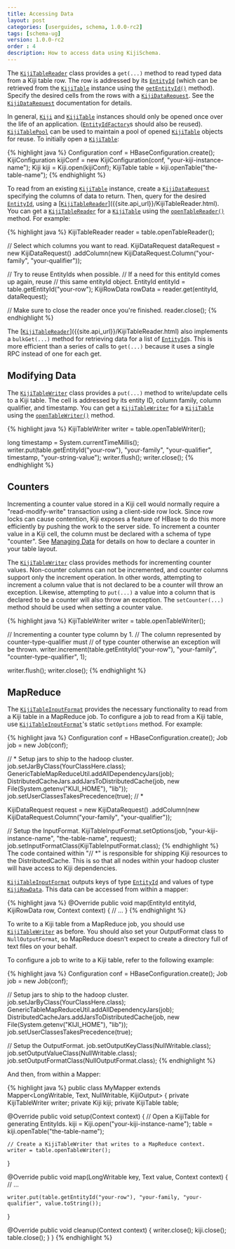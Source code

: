 ```yaml
---
title: Accessing Data
layout: post
categories: [userguides, schema, 1.0.0-rc2]
tags: [schema-ug]
version: 1.0.0-rc2
order : 4
description: How to access data using KijiSchema.
---
```


The [`KijiTableReader`]({{site.api_schema_rc2}}/KijiTableReader.html) class provides a `get(...)` method to read typed data from a Kiji table row.
The row is addressed by its [`EntityId`]({{site.api_schema_rc2}}/EntityId.html) (which can be retrieved from the [`KijiTable`]({{site.api_url}}/KijiTable.html) instance using the [`getEntityId()`]({{site.api_url}}/KijiTable.html#getEntityId%28java.lang.String%29) method).
Specify the desired cells from the rows with a [`KijiDataRequest`]({{site.api_schema_rc2}}/KijiDataRequest.html). See the 
[`KijiDataRequest`]({{site.api_schema_rc2}}/KijiDataRequest.html) documentation for details.

In general, [`Kiji`]({{site.api_schema_rc2}}/Kiji.html) and [`KijiTable`]({{site.api_url}}/KijiTable.html) instances should only be opened once over the life of an
application. ([`EntityIdFactory`]({{site.api_schema_rc2}}/EntityIdFactory.html)s should also be reused). [`KijiTablePool`]({{site.api_url}}/KijiTablePool.html) can be used to maintain a
pool of opened [`KijiTable`]({{site.api_schema_rc2}}/KijiTable.html) objects for reuse. To initially open a [`KijiTable`]({{site.api_url}}/KijiTable.html):

{% highlight java %}
Configuration conf = HBaseConfiguration.create();
KijiConfiguration kijiConf = new KijiConfiguration(conf, "your-kiji-instance-name");
Kiji kiji = Kiji.open(kijiConf);
KijiTable table = kiji.openTable("the-table-name");
{% endhighlight %}

To read from an existing [`KijiTable`]({{site.api_schema_rc2}}/KijiTable.html) instance, create a [`KijiDataRequest`]({{site.api_url}}/KijiDataRequest.html) specifying the columns of data to
return. Then, query for the desired [`EntityId`]({{site.api_schema_rc2}}/EntityId.html), using a [[`KijiTableReader`]({{site.api_url}}/KijiTableReader.html)]({{site.api_url}}/KijiTableReader.html). You can get a [`KijiTableReader`]({{site.api_url}}/KijiTableReader.html) for a [`KijiTable`]({{site.api_url}}/KijiTable.html) using the [`openTableReader()`]({{site.api_url}}/KijiTable.html#openTableReader%28%29) method. For example:

{% highlight java %}
KijiTableReader reader = table.openTableReader();

// Select which columns you want to read.
KijiDataRequest dataRequest = new KijiDataRequest()
    .addColumn(new KijiDataRequest.Column("your-family", "your-qualifier"));

// Try to reuse EntityIds when possible.
// If a need for this entityId comes up again, reuse
// this same entityId object.
EntityId entityId = table.getEntityId("your-row");
KijiRowData rowData = reader.get(entityId, dataRequest);

// Make sure to close the reader once you're finished.
reader.close();
{% endhighlight %}

The [[`KijiTableReader`]({{site.api_schema_rc2}}/KijiTableReader.html)]({{site.api_url}}/KijiTableReader.html) also implements a `bulkGet(...)` method for retrieving data for a list
of [`EntityId`]({{site.api_schema_rc2}}/EntityId.html)s.  This is more efficient than a series of calls to `get(...)` because it uses a single
RPC instead of one for each get.

## Modifying Data<a id="modifying-data"> </a>

The [`KijiTableWriter`]({{site.api_schema_rc2}}/KijiTableWriter.html) class provides a `put(...)` method to write/update cells to a Kiji table. The
cell is addressed by its entity ID, column family, column qualifier, and timestamp.  You can get a [`KijiTableWriter`]({{site.api_schema_rc2}}/KijiTableWriter.html) for a [`KijiTable`]({{site.api_url}}/KijiTable.html) using the [`openTableWriter()`]({{site.api_url}}/KijiTable.html#openTableWriter%28%29) method.

{% highlight java %}
KijiTableWriter writer = table.openTableWriter();

long timestamp = System.currentTimeMillis();
writer.put(table.getEntityId("your-row"), "your-family", "your-qualifier", timestamp,
    "your-string-value");
writer.flush();
writer.close();
{% endhighlight %}

## Counters<a id="counters"> </a>

Incrementing a counter value stored in a Kiji cell would normally require a
"read-modify-write" transaction using a client-side row lock. Since row
locks can cause contention, Kiji exposes a feature of HBase to do this more
efficiently by pushing the work to the server side. To increment a counter value in
a Kiji cell, the column must be declared with a schema of type
"counter". See [Managing Data]({{site.userguide_schema_rc2}}/managing-data#layouts)
for details on how to declare a counter in your table layout.

The [`KijiTableWriter`]({{site.api_schema_rc2}}/KijiTableWriter.html) class provides methods for incrementing
counter values. Non-counter columns can not be incremented, and counter columns
support only the increment operation. In other words, attempting to increment a
column value that is not declared to be a counter will throw an exception. Likewise,
attempting to `put(...)` a value into a column that is declared
to be a counter will also throw an exception.  The `setCounter(...)` method should be used when
setting a counter value.

{% highlight java %}
KijiTableWriter writer = table.openTableWriter();

// Incrementing a counter type column by 1.
// The column represented by counter-type-qualifier must
// of type counter otherwise an exception will be thrown.
writer.increment(table.getEntityId("your-row"), "your-family", "counter-type-qualifier", 1);

writer.flush();
writer.close();
{% endhighlight %}

## MapReduce<a id="mapreduce"> </a>

The [`KijiTableInputFormat`]({{site.api_schema_rc2}}/mapreduce/KijiTableInputFormat.html) provides the necessary functionality to read from a Kiji table in a
MapReduce job. To configure a job to read from a Kiji table, use [`KijiTableInputFormat`]({{site.api_schema_rc2}}/mapreduce/KijiTableInputFormat.html)'s
static `setOptions` method. For example:

{% highlight java %}
Configuration conf = HBaseConfiguration.create();
Job job = new Job(conf);

// * Setup jars to ship to the hadoop cluster.
job.setJarByClass(YourClassHere.class);
GenericTableMapReduceUtil.addAllDependencyJars(job);
DistributedCacheJars.addJarsToDistributedCache(job,
    new File(System.getenv("KIJI_HOME"), "lib"));
job.setUserClassesTakesPrecedence(true);
// *

KijiDataRequest request = new KijiDataRequest()
    .addColumn(new KijiDataRequest.Column("your-family", "your-qualifier"));

// Setup the InputFormat.
KijiTableInputFormat.setOptions(job, "your-kiji-instance-name", "the-table-name", request);
job.setInputFormatClass(KijiTableInputFormat.class);
{% endhighlight %}
The code contained within "// \*" is responsible for shipping Kiji resources to the DistributedCache.
This is so that all nodes within your hadoop cluster will have access to Kiji dependencies.

[`KijiTableInputFormat`]({{site.api_schema_rc2}}/mapreduce/KijiTableInputFormat.html) outputs keys of type [`EntityId`]({{site.api_url}}/EntityId.html) and values of type [`KijiRowData`]({{site.api_url}}/KijiRowData.html). This
data can be accessed from within a mapper:

{% highlight java %}
@Override
public void map(EntityId entityId, KijiRowData row, Context context) {
  // ...
}
{% endhighlight %}

To write to a Kiji table from a MapReduce job, you should use
[`KijiTableWriter`]({{site.api_schema_rc2}}/KijiTableWriter.html) as before. You should also set
your OutputFormat class to `NullOutputFormat`, so MapReduce doesn't expect to create
a directory full of text files on your behalf.

To configure a job to write to a Kiji table, refer to the following example:

{% highlight java %}
Configuration conf = HBaseConfiguration.create();
Job job = new Job(conf);

// Setup jars to ship to the hadoop cluster.
job.setJarByClass(YourClassHere.class);
GenericTableMapReduceUtil.addAllDependencyJars(job);
DistributedCacheJars.addJarsToDistributedCache(job,
    new File(System.getenv("KIJI_HOME"), "lib"));
job.setUserClassesTakesPrecedence(true);

// Setup the OutputFormat.
job.setOutputKeyClass(NullWritable.class);
job.setOutputValueClass(NullWritable.class);
job.setOutputFormatClass(NullOutputFormat.class);
{% endhighlight %}

And then, from within a Mapper:

{% highlight java %}
public class MyMapper extends Mapper<LongWritable, Text, NullWritable, KijiOutput> {
  private KijiTableWriter writer;
  private Kiji kiji;
  private KijiTable table;

  @Override
  public void setup(Context context) {
    // Open a KijiTable for generating EntityIds.
    kiji = Kiji.open("your-kiji-instance-name");
    table = kiji.openTable("the-table-name");

    // Create a KijiTableWriter that writes to a MapReduce context.
    writer = table.openTableWriter();
  }

  @Override
  public void map(LongWritable key, Text value, Context context) {
    // ...

    writer.put(table.getEntityId("your-row"), "your-family, "your-qualifier", value.toString());
  }

  @Override
  public void cleanup(Context context) {
    writer.close();
    kiji.close();
    table.close();
  }
}
{% endhighlight %}
